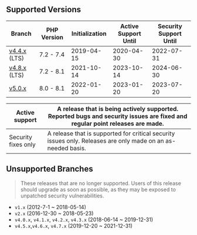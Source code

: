 ## Supported Versions

| Branch                                                          | PHP Version | Initialization | Active Support Until | Security Support Until |
| --------------------------------------------------------------- | ----------- | -------------- | -------------------- | ---------------------- |
| [v4.4.x](https://github.com/swoole/v4.4-lts) (LTS)              | 7.2 - 7.4   | 2019-04-15     | 2020-04-30           | 2022-07-31             |
| [v4.8.x](https://github.com/swoole/swoole-src/tree/4.8.x) (LTS) | 7.2 - 8.1   | 2021-10-14     | 2023-10-14           | 2024-06-30             |
| [v5.0.x](https://github.com/swoole/swoole-src/tree/master)      | 8.0 - 8.1   | 2022-01-20     | 2023-01-20           | 2023-07-20             |

| Active support      | A release that is being actively supported. Reported bugs and security issues are fixed and regular point releases are made. |
| ------------------- | ---------------------------------------------------------------------------------------------------------------------------- |
| Security fixes only | A release that is supported for critical security issues only. Releases are only made on an as-needed basis.                 |

## Unsupported Branches

> These releases that are no longer supported. Users of this release should upgrade as soon as possible, as they may be exposed to unpatched security vulnerabilities.

- `v1.x` (2012-7-1 ~ 2018-05-14)
- `v2.x` (2016-12-30 ~ 2018-05-23)
- `v4.0.x`, `v4.1.x`, `v4.2.x`,  `v4.3.x` (2018-06-14 ~ 2019-12-31)
- `v4.5.x`,`v4.6.x`, `v4.7.x` (2019-12-20 ~ 2021-12-31)
